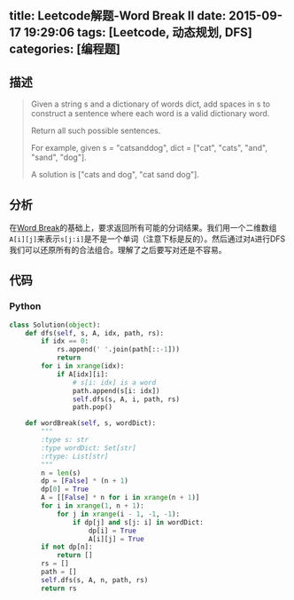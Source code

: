 title: Leetcode解题-Word Break II
date: 2015-09-17 19:29:06
tags: [Leetcode, 动态规划, DFS]
categories: [编程题]
---

## 描述
> Given a string s and a dictionary of words dict, add spaces in s to construct a sentence where each word is a valid dictionary word.
>
> Return all such possible sentences.
>
> For example, given
> s = "catsanddog",
> dict = ["cat", "cats", "and", "sand", "dog"].
>
> A solution is ["cats and dog", "cat sand dog"].

## 分析
在[Word Break][1]的基础上，要求返回所有可能的分词结果。我们用一个二维数组`A[i][j]`来表示`s[j:i]`是不是一个单词（注意下标是反的）。然后通过对`A`进行DFS我们可以还原所有的合法组合。理解了之后要写对还是不容易。

## 代码
### Python
```python
class Solution(object):
    def dfs(self, s, A, idx, path, rs):
        if idx == 0:
            rs.append(' '.join(path[::-1]))
            return
        for i in xrange(idx):
            if A[idx][i]:
                # s[i: idx] is a word
                path.append(s[i: idx])
                self.dfs(s, A, i, path, rs)
                path.pop()

    def wordBreak(self, s, wordDict):
        """
        :type s: str
        :type wordDict: Set[str]
        :rtype: List[str]
        """
        n = len(s)
        dp = [False] * (n + 1)
        dp[0] = True
        A = [[False] * n for i in xrange(n + 1)]
        for i in xrange(1, n + 1):
            for j in xrange(i - 1, -1, -1):
                if dp[j] and s[j: i] in wordDict:
                    dp[i] = True
                    A[i][j] = True
        if not dp[n]:
            return []
        rs = []
        path = []
        self.dfs(s, A, n, path, rs)
        return rs
```

[1]: /2015/09/17/word-break/
